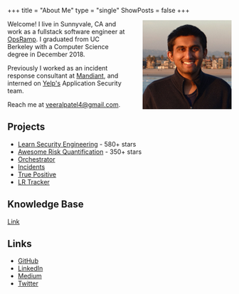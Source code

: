 +++
title = "About Me"
type = "single"
ShowPosts = false
+++

<img src="images/me.jpg" style="height: 200px; float: right; margin-left: 40px" />

Welcome! I live in Sunnyvale, CA and work as a fullstack software engineer at [OpsRamp](https://opsramp.com). I graduated from UC Berkeley with a Computer Science degree in December 2018.

Previously I worked as an incident response consultant at [Mandiant](https://www.fireeye.com/mandiant.html), and interned on [Yelp's](https://yelp.com) Application Security team.

Reach me at [veeralpatel4@gmail.com](mailto:veeralpatel4@gmail.com).

## Projects

- [Learn Security Engineering](https://github.com/veeral-patel/learn-security-engineering) - 580+ stars
- [Awesome Risk Quantification](https://github.com/veeral-patel/awesome-risk-quantification) - 350+ stars
- [Orchestrator](http://web.archive.org/web/20181211032349/http://getorchestrator.com/)
- [Incidents](https://github.com/veeral-patel/incidents)
- [True Positive](https://github.com/veeral-patel/true-positive)
- [LR Tracker](https://github.com/veeral-patel/lr_tracker)

## Knowledge Base

[Link](https://knowledgebase.veeral-patel.com/)

## Links

- [GitHub](http://github.com/veeral-patel)
- [LinkedIn](https://www.linkedin.com/in/veeral-patel-6b6730132/)
- [Medium](https://medium.com/@veeralpatel)
- [Twitter](https://twitter.com/veeralpatel44)
